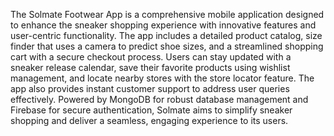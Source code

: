 The Solmate Footwear App is a comprehensive mobile application designed to enhance the sneaker shopping experience with innovative features and user-centric functionality. The app includes a detailed product catalog,  size finder that uses a camera to predict shoe sizes, and a streamlined shopping cart with a secure checkout process. Users can stay updated with a sneaker release calendar, save their favorite products using wishlist management, and locate nearby stores with the store locator feature. The app also provides instant customer support to address user queries effectively. Powered by MongoDB for robust database management and Firebase for secure authentication, Solmate aims to simplify sneaker shopping and deliver a seamless, engaging experience to its users.

